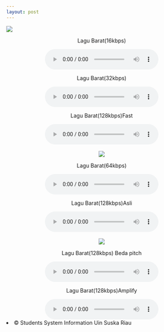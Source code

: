 ```yaml
---
layout: post
---
```


<html manifest="cache.manifest">
<body>
<img src="/images/fulls/03.jpg" class="fit image">
<div id="result"></div>
<script>
if(typeof(Storage)!=="undefined")
  {
  localStorage.keterangan="<p>Github Pages ini merupakan tugas kelompok dari mata kuliah Application Mobile .Kelompok kami beranggotakan 5 orang ,yaitu : Gita Adryana, Nursaleha, R.Recha Astari, Wetenrisoi Hafsa, dan Yulisa Rosliana .Github pages ini menggunakan thema jekyll, dan tulisan ini disimpan di local storage browser.Di bawah ini kami akan menampilkan beberapa multimedia berupa lagu yang kualitasnya berbeda-beda.</p>";
  document.getElementById("result").innerHTML="" + localStorage.keterangan;
  }
else
  {
  document.getElementById("result").innerHTML="Sorry, your browser does not support web storage...";
  }
</script>
<center>
<p>Lagu Barat(16kbps)</p>
<audio controls="controls">
<source src="mp3/lagu-barat16.mp3" type="audio/mpeg" />
</audio>
<p>Lagu Barat(32kbps)</p>
<audio controls="controls">
<source src="mp3/lagu-barat32.mp3" type="audio/mpeg" />
</audio>
<p>Lagu Barat(128kbps)Fast </p>
<audio controls="controls">
<source src="mp3/lagu-barat128fast.mp3" type="audio/mpeg" />
</audio>
</center>
<br><center>
<img src="/images/fulls/02.jpg" class="fit image">
<p>Lagu Barat(64kbps)</p>
<audio controls="controls">
<source src="mp3/lagu-barat64.mp3" type="audio/mpeg" />
</audio>
<p>Lagu Barat(128kbps)Asli</p>
<audio controls="controls">
<source src="mp3/lagu-barat128.mp3" type="audio/mpeg" />
</audio>
<br><br><img src="/images/fulls/01.jpg" class="fit image">
<p>Lagu Barat(128kbps) Beda pitch</p>
<audio controls="controls">
<source src="mp3/lagu-barat128pitch.mp3" type="audio/mpeg" />
</audio>
<p>Lagu Barat(128kbps)Amplify</p>
<audio controls="controls">
<source src="mp3/lagu-barat128amplify.mp3" type="audio/mpeg" />
</audio>
</center>
<li>&copy; Students System Information Uin Suska Riau</li>
</body>
</html>
